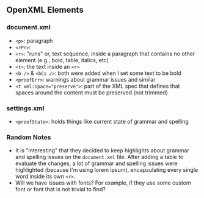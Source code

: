 ## OpenXML Elements

### document.xml

- `<p>`: paragraph
- `<rPr>`:
- `<r>`: "runs" or, text sequence, inside a paragraph that contains no other element (e.g., bold, table, italics, etc)
- `<t>`: the text inside an `<r>`
- `<b />` & `<bCs />`: both were added when I set some text to be bold
- `<proofErr>`: warnings about grammar issues and similar
- `<t xml:space="preserve">`: part of the XML spec that defines that spaces around the content must be preserved (not trimmed)

### settings.xml

- `<proofState>`: holds things like current state of grammar and spelling

### Random Notes

- It is "interesting" that they decided to keep highlights about grammar and spelling issues on the `document.xml` file. After adding a table to evaluate the changes, a lot of grammar and spelling issues were highlighted (because I'm using lorem ipsum), encapsulating every single word inside its own `<r>`.
- Will we have issues with fonts? For example, if they use some custom font or font that is not trivial to find?
